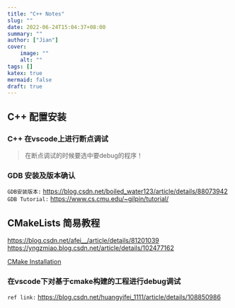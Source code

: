 ```yaml
---
title: "C++ Notes"
slug: ""
date: 2022-06-24T15:04:37+08:00
summary: ""
author: ["Jian"]
cover:
    image: ""
    alt: ""
tags: []
katex: true
mermaid: false
draft: true
---
```


## C++ 配置安装

### C++ 在vscode上进行断点调试

> 在断点调试的时候要选中要debug的程序！

### GDB 安装及版本确认
`GDB安装版本:` https://blog.csdn.net/boiled_water123/article/details/88073942
`GDB Tutorial:` https://www.cs.cmu.edu/~gilpin/tutorial/

## CMakeLists 简易教程
https://blog.csdn.net/afei__/article/details/81201039
https://yngzmiao.blog.csdn.net/article/details/102477162

[CMake Installation](https://jianye0428.github.io/posts/notes/2022-07-19_softwareinstallation/)

### 在vscode下对基于cmake构建的工程进行debug调试
`ref link:` https://blog.csdn.net/huangyifei_1111/article/details/108850986
